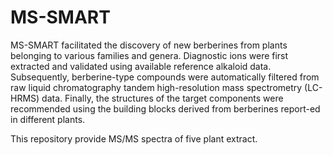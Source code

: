 # MS-SMART
MS-SMART facilitated the discovery of new berberines from plants belonging to various families and genera. Diagnostic ions were first extracted and validated using available reference alkaloid data. Subsequently, berberine-type compounds were automatically filtered from raw liquid chromatography tandem high-resolution mass spectrometry (LC-HRMS) data. Finally, the structures of the target components were recommended using the building blocks derived from berberines report-ed in different plants.

This repository provide MS/MS spectra of five plant extract.